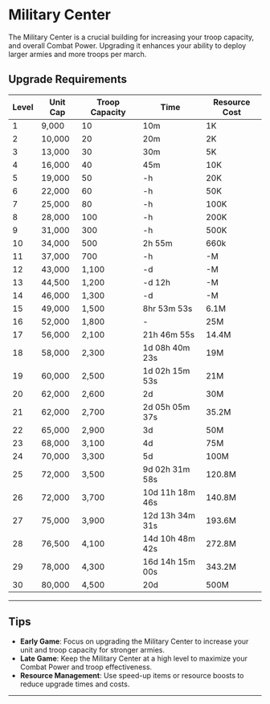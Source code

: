 
# Military Center

The Military Center is a crucial building for increasing your troop capacity, and overall Combat Power. Upgrading
it enhances your ability to deploy larger armies and more troops per march.

## Upgrade Requirements

| Level | Unit Cap | Troop Capacity | Time              | Resource Cost  |
|-------|----------|----------------|-------------------|-------------|
| 1     | 9,000    | 10             | 10m              | 1K          | 
| 2     | 10,000   | 20             | 20m              | 2K          |
| 3     | 13,000   | 30             | 30m              | 5K          | 
| 4     | 16,000   | 40             | 45m              | 10K         |
| 5     | 19,000   | 50             | -h               | 20K         | 
| 6     | 22,000   | 60             | -h               | 50K         |
| 7     | 25,000   | 80             | -h               | 100K        | 
| 8     | 28,000   | 100            | -h               | 200K        | 
| 9     | 31,000   | 300            | -h               | 500K        |
| 10    | 34,000   | 500            | 2h 55m           | 660k        |
| 11    | 37,000   | 700            | -h               | -M          |
| 12    | 43,000   | 1,100          | -d               | -M          |
| 13    | 44,500   | 1,200          | -d 12h           | -M          |
| 14    | 46,000   | 1,300          | -d               | -M          |
| 15    | 49,000   | 1,500          | 8hr 53m 53s      | 6.1M        |
| 16    | 52,000   | 1,800          | -                | 25M         |
| 17    | 56,000   | 2,100          | 21h 46m 55s      | 14.4M       |
| 18    | 58,000   | 2,300          | 1d 08h 40m 23s   | 19M         |
| 19    | 60,000   | 2,500          | 1d 02h 15m 53s   | 21M         |
| 20    | 62,000   | 2,600          | 2d               | 30M         |
| 21    | 62,000   | 2,700          | 2d 05h 05m 37s   | 35.2M       |
| 22    | 65,000   | 2,900          | 3d               | 50M         |
| 23    | 68,000   | 3,100          | 4d               | 75M         |
| 24    | 70,000   | 3,300          | 5d               | 100M        |
| 25    | 72,000   | 3,500          | 9d 02h 31m 58s   | 120.8M      |
| 26    | 72,000   | 3,700          | 10d 11h 18m 46s  | 140.8M      |
| 27    | 75,000   | 3,900          | 12d 13h 34m 31s  | 193.6M      |
| 28    | 76,500   | 4,100          | 14d 10h 48m 42s  | 272.8M      |
| 29    | 78,000   | 4,300          | 16d 14h 15m 00s  | 343.2M      |
| 30    | 80,000   | 4,500          | 20d              | 500M        |

---

## Tips
- **Early Game**: Focus on upgrading the Military Center to increase your unit and troop capacity for stronger armies.
- **Late Game**: Keep the Military Center at a high level to maximize your Combat Power and troop effectiveness.
- **Resource Management**: Use speed-up items or resource boosts to reduce upgrade times and costs.

---
